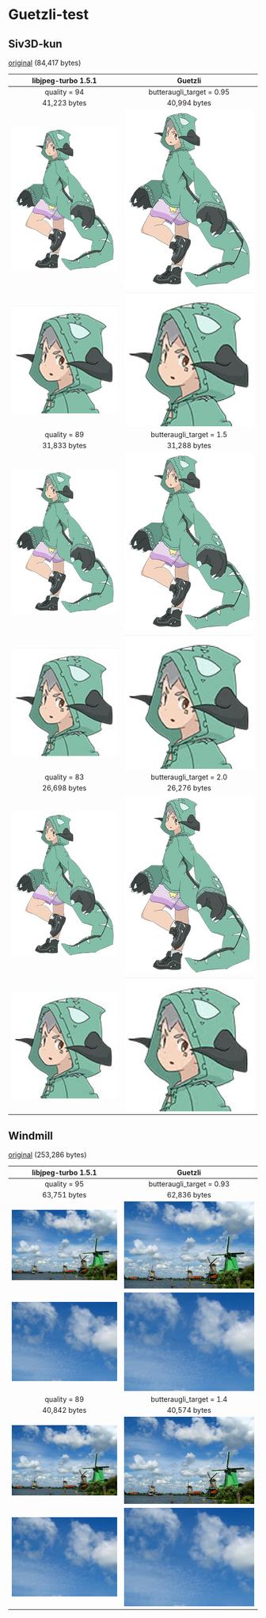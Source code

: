 # Guetzli-test

## Siv3D-kun

[original](https://github.com/Reputeless/Guetzli-test/blob/master/images/siv3d-kun/original.png) (84,417 bytes)

|libjpeg-turbo 1.5.1|Guetzli|
|:---:|:---:|
|quality = 94|butteraugli_target = 0.95|
|41,223 bytes|40,994 bytes|
|<img src="https://github.com/Reputeless/Guetzli-test/blob/master/images/siv3d-kun/q94.jpg">|<img src="https://github.com/Reputeless/Guetzli-test/blob/master/images/siv3d-kun/b0.95.jpg">|
|<img src="https://github.com/Reputeless/Guetzli-test/blob/master/images/siv3d-kun/q94-large.png">|<img src="https://github.com/Reputeless/Guetzli-test/blob/master/images/siv3d-kun/b0.95-large.png">|
|quality = 89|butteraugli_target = 1.5|
|31,833 bytes|31,288 bytes|
|<img src="https://github.com/Reputeless/Guetzli-test/blob/master/images/siv3d-kun/q89.jpg">|<img src="https://github.com/Reputeless/Guetzli-test/blob/master/images/siv3d-kun/b1.5.jpg">|
|<img src="https://github.com/Reputeless/Guetzli-test/blob/master/images/siv3d-kun/q89-large.png">|<img src="https://github.com/Reputeless/Guetzli-test/blob/master/images/siv3d-kun/b1.5-large.png">|
|quality = 83|butteraugli_target = 2.0|
|26,698 bytes|26,276 bytes|
|<img src="https://github.com/Reputeless/Guetzli-test/blob/master/images/siv3d-kun/q83.jpg">|<img src="https://github.com/Reputeless/Guetzli-test/blob/master/images/siv3d-kun/b2.0.jpg">|
|<img src="https://github.com/Reputeless/Guetzli-test/blob/master/images/siv3d-kun/q83-large.png">|<img src="https://github.com/Reputeless/Guetzli-test/blob/master/images/siv3d-kun/b2.0-large.png">|

## Windmill

[original](https://github.com/Reputeless/Guetzli-test/blob/master/images/windmill/original.png) (253,286 bytes)

|libjpeg-turbo 1.5.1|Guetzli|
|:---:|:---:|
|quality = 95|butteraugli_target = 0.93|
|63,751 bytes|62,836 bytes|
|<img src="https://github.com/Reputeless/Guetzli-test/blob/master/images/windmill/q95.jpg">|<img src="https://github.com/Reputeless/Guetzli-test/blob/master/images/windmill/b0.93.jpg">|
|<img src="https://github.com/Reputeless/Guetzli-test/blob/master/images/windmill/q95-large.png">|<img src="https://github.com/Reputeless/Guetzli-test/blob/master/images/windmill/b0.93-large.png">|
|quality = 89|butteraugli_target = 1.4|
|40,842 bytes|40,574 bytes|
|<img src="https://github.com/Reputeless/Guetzli-test/blob/master/images/windmill/q89.jpg">|<img src="https://github.com/Reputeless/Guetzli-test/blob/master/images/windmill/b1.4.jpg">|
|<img src="https://github.com/Reputeless/Guetzli-test/blob/master/images/windmill/q89-large.png">|<img src="https://github.com/Reputeless/Guetzli-test/blob/master/images/windmill/b1.4-large.png">|

